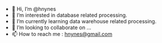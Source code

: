 - 👋 Hi, I’m @hnynes
- 👀 I’m interested in database related processing.
- 🌱 I’m currently learning data warehouse related processing.
- 💞️ I’m looking to collaborate on ...
- 📫 How to reach me : hnynes@gmail.com

<!---
hnynes/hnynes is a ✨ special ✨ repository because its `README.md` (this file) appears on your GitHub profile.
You can click the Preview link to take a look at your changes.
--->
